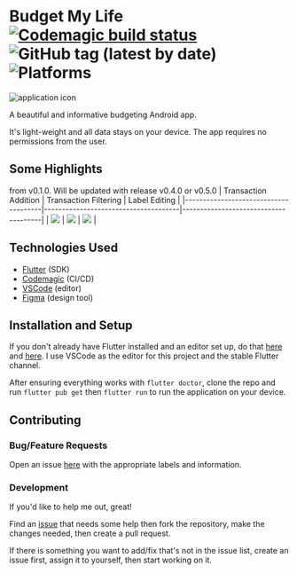 # Budget My Life [![Codemagic build status](https://api.codemagic.io/apps/5eed544c03ad6b4769b6acfb/5eed544c03ad6b4769b6acfa/status_badge.svg)](https://codemagic.io/apps/5eed544c03ad6b4769b6acfb/5eed544c03ad6b4769b6acfa/latest_build) ![GitHub tag (latest by date)](https://img.shields.io/github/v/tag/rsquared226/budget_my_life) ![Platforms](https://img.shields.io/badge/platform-android-lightgrey)

![application icon](https://i.imgur.com/PAXntBL.png "test")

A beautiful and informative budgeting Android app.

It's light-weight and all data stays on your device. The app requires no permissions from the user.

## Some Highlights
from v0.1.0. Will be updated with release v0.4.0 or v0.5.0
| Transaction Addition                 | Transaction Filtering                | Label Editing                        |
|--------------------------------------|--------------------------------------|--------------------------------------|
| ![](https://i.imgur.com/gNTToXN.gif) | ![](https://i.imgur.com/yOwE1bO.gif) | ![](https://i.imgur.com/z3G88Zi.gif) |

## Technologies Used
- [Flutter](https://flutter.dev/) (SDK)
- [Codemagic](https://codemagic.io/) (CI/CD)
- [VSCode](https://code.visualstudio.com/) (editor)
- [Figma](https://www.figma.com/) (design tool)

## Installation and Setup
If you don't already have Flutter installed and an editor set up, do that [here](https://flutter.dev/docs/get-started/install "Flutter Installation") and [here](https://flutter.dev/docs/get-started/editor "Editor Setup"). I use VSCode as the editor for this project and the stable Flutter channel.

After ensuring everything works with `flutter doctor`, clone the repo and run `flutter pub get` then `flutter run` to run the application on your device.

## Contributing
### Bug/Feature Requests
Open an issue [here](https://github.com/rsquared226/budget_my_life/issues/new) with the appropriate labels and information.
### Development
If you'd like to help me out, great!

Find an [issue](https://github.com/rsquared226/budget_my_life/issues?q=is%3Aissue+is%3Aopen+sort%3Aupdated-desc) that needs some help then fork the repository, make the changes needed, then create a pull request.

If there is something you want to add/fix that's not in the issue list, create an issue first, assign it to yourself, then start working on it.
